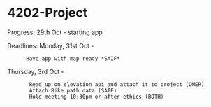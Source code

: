 # 4202-Project

Progress:
29th Oct - starting app

Deadlines:
Monday, 31st Oct - 

          Have app with map ready *SAIF*

Thursday, 3rd Oct - 
           
           Read up on elevation api and attach it to project (OMER)
           Attach Bike path data (SAIF)
           Hold meeting 10:30pm or after ethics (BOTH)


